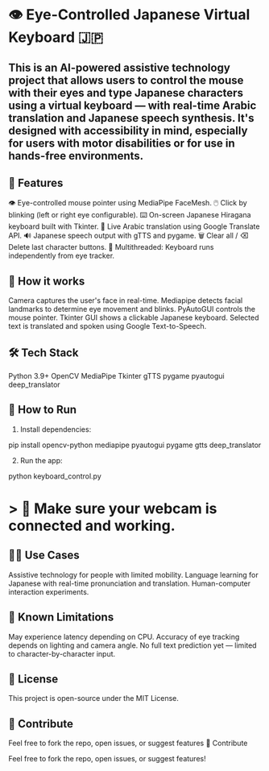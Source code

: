 # 👁 Eye-Controlled Japanese Virtual Keyboard 🇯🇵

## This is an AI-powered assistive technology project that allows users to control the mouse with their eyes and type Japanese characters using a virtual keyboard — with real-time Arabic translation and Japanese speech synthesis. It's designed with accessibility in mind, especially for users with motor disabilities or for use in hands-free environments.


## 🧠 Features

👁 Eye-controlled mouse pointer using MediaPipe FaceMesh.
🖱 Click by blinking (left or right eye configurable).
⌨ On-screen Japanese Hiragana keyboard built with Tkinter.
🔁 Live Arabic translation using Google Translate API.
🔊 Japanese speech output with gTTS and pygame.
🗑 Clear all / ⌫ Delete last character buttons.
🧩 Multithreaded: Keyboard runs independently from eye tracker.


## 📸 How it works

Camera captures the user's face in real-time.
Mediapipe detects facial landmarks to determine eye movement and blinks.
PyAutoGUI controls the mouse pointer.
Tkinter GUI shows a clickable Japanese keyboard.
Selected text is translated and spoken using Google Text-to-Speech.


## 🛠 Tech Stack

Python 3.9+
OpenCV
MediaPipe
Tkinter
gTTS
pygame
pyautogui
deep_translator



## 🧪 How to Run

1. Install dependencies:
   
pip install opencv-python mediapipe pyautogui pygame gtts deep_translator

2. Run the app:

python keyboard_control.py

# > 📝 Make sure your webcam is connected and working.



## 🧑‍💻 Use Cases

Assistive technology for people with limited mobility.
Language learning for Japanese with real-time pronunciation and translation.
Human-computer interaction experiments.


## 📌 Known Limitations

May experience latency depending on CPU.
Accuracy of eye tracking depends on lighting and camera angle.
No full text prediction yet — limited to character-by-character input.


## 📜 License
This project is open-source under the MIT License.


## 🤝 Contribute

Feel free to fork the repo, open issues, or suggest features
🤝 Contribute

Feel free to fork the repo, open issues, or suggest features!
